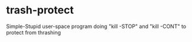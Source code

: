 trash-protect
=============

Simple-Stupid user-space program doing "kill -STOP" and "kill -CONT" to protect from thrashing
